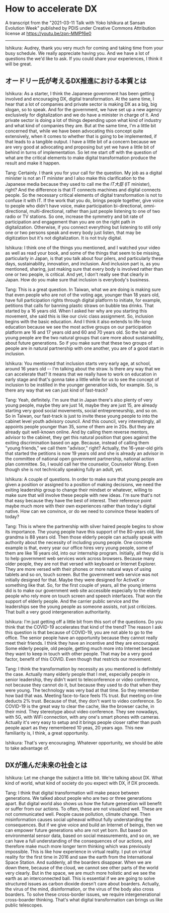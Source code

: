 # How to accelerate DX

A transcript from the "2021-03-11 Talk with Yoko Ishikura at Sansan Evolution Week" published by PDIS under Creative Commons Attribution license at https://youtu.be/zpn-MMPf6e0

---

Ishikura: Audrey, thank you very much for coming and taking time from your busy schedule. We really appreciate having you. And we have a lot of questions the we'd like to ask. If you could share your experiences, I think it will be great.

## オードリー氏が考えるDX推進における本質とは

Ishikura: As a starter, I think the Japanese government has been getting involved and encouraging DX, digital transformation. At the same time, I hear that a lot of companies and private sector is making DX as a big, big slogan, so to speak. And for the government, we have set up a new agency exclusively for digitalization and we do have a minister in charge of it. And private sector is doing a lot of things depending upon what kind of industry and what kind of companies they are. But at the same time, I'm a little bit concerned that, while we have been advocating this concept quite extensively, when it comes to whether that is going to be implemented, if that leads to a tangible output. I have a little bit of a concern because we are very good at advocating and proposing but yet we have a little bit of behind in turns of implementation. So let me start off with the question of what are the critical elements to make digital transformation produce the result and make it happen.

Tang: Certainly. I thank you for your call for the question. My job as a digital minister is not an IT minister and I also make this clarification to the Japanese media because they used to call me the *IT大臣* (IT minister), right? And the difference is that IT connects machines and digital connects people. So the necessary critical elements of digital transformation is not to confuse it with IT. If the work that you do, brings people together, give voice to people who didn't have voice, make participation bi-directional, omni-directional, multi-directional, rather than just people listening to one of two radio or TV stations. So one, increase the symmetry and bit rate of participation and engagement than you are on the right path in digitalization. Otherwise, if you connect everything but listening to still only one or two persons speak and every body just listen, that may be digitization but it's not digitalization. It is not truly digital.

Ishikura: I think one of the things you mentioned, and I watched your video as well as read your book, and some of the things that seem to be missing, particularly in Japan, is that you talk about four pilers, and particularly these days, sustainability, innovation, and inclusion. And inclusion part is, as you mentioned, sharing, just making sure that every body is involved rather than one or two people, is critical. And yet, I don't really see that clearly in Japan. How do you make sure that inclusion is everybody's business.

Tang: This is a great question. In Taiwan, what we are doing is making sure that even people who are not of the voting age, younger than 18 years old, have full participation rights through digital platform to initiate, for example, petitions that calls for banning plastic straws on bubble tea drinks. That started by a 16 years old. When I asked her why are you starting this movement, she said this is like our civic class assignment. So, inclusion begins with the basic education. And I think it also extends to life-long education because we see the most active groups on our participation platform are 16 and 17 years old and 60 and 70 years old. So the hair and young people are the two natural groups that care more about sustainability, about future generations. So if you make sure that these two groups of people are in natural partnership with one another, you are of a good start in inclusion.

Ishikura: You mentioned that inclusion starts very early age, at school, around 16 years old -- I'm talking about the straw. Is there any way that we can accelerate that? It means that we really have to work on education in early stage and that's gonna take a little while for us to see the concept of inclusion to be instilled in the younger generation kids, for example. So, is there any way that we can just kind of fast-track?

Tang: Yeah, definitely. I'm sure that in Japan there's also plenty of very young people, maybe they are just 14, maybe they are just 15, are already starting very good social movements, social entrepreneurship, and so on. So in Taiwan, our fast-track is just to invite these young people to into the cabinet level youth advisory council. And this council, very interestingly, all appoints people younger than 35, some of them are in 20s. But they are already quit well-known online. And by calling them reverse mentors, advisor to the cabinet, they get this natural position that goes against the exiting discrimination based on age. Because, instead of calling them "young friends," we call them "advisor," right? Actually, the 16-year-old girls that started the petitions is now 19 years old and she is already an advisor in the committee of national open government partnership, national action plan committee. So, I would call her the counselor, Counselor Wong. Even though she is not technically speaking fully an adult, yet.

Ishikura: A couple of questions. In order to make sure that young people are given a position or assigned to a position of making decisions, we need the exiting leadership group to change their mindset or whatever, willing to make sure that will involve these people with new ideas. I'm sure that's not that easy because they have the best of interest. Their reference point maybe much more with their own experiences rather than today's digital native. How can we convince, or do we need to convince these leaders of today?

Tang: This is where the partnership with silver haired people begins to show its importance. The young people have this support of the 80-years old, like grandma is 88 years old. Then those elderly people can actually speak with authority about the necessity of including young people. One concrete example is that, every year our office hires very young people, some of them are like 18 years old, into our internship program. Initially, all they did is to help government web services work across browsers. Because many older people, they are not that versed with keyboard or Internet Explorer. They are more versed with their phones or more natural ways of using tablets and so on, touch screen. But the government web service was not initially designed for that. Maybe they were designed for ActiveX or something like that. So, for the first couple of years, all the young interns did is to make our government web site accessible especially to the elderly people who rely more on touch screen and speech interfaces. That won the support of elderly people. And the carrier public service and the leaderships see the young people as someone assists, not just criticizes. That built a very good intergeneration authoritarity.

Ishikura: I'm just getting off a little bit from this sort of the questions. Do you think that the COVID-19 accelerates that kind of the trend? The reason I ask this question is that because of COVID-19, you are not able to go to the office. The senior people have an opportunity because they cannot really meet their friends. I think they have an incentive and they are encouraged. Some elderly people, old people, getting much more into Internet because they want to keep in touch with other people. That may be a very good factor, benefit of this COVID. Even though that restricts our movement.

Tang: I think the transformation by necessity as you mentioned is definitely the case. Actually many elderly people that I met, especially people in senior leadership, they didn't want to teleconference or video conference, not because they cannot do it, but because they used to do that when they were young. The technology was very bad at that time. So they remember how bad that was. Meeting face-to-face feels 1% trust. But meeting on-line deducts 2% trust. Because of that, they don't want to video conference. So COVID-19 is the great way to clear the cache, like the browser cache, in their mind. They stereotype about video conference. They see nowadays, with 5G, with WiFi connection, with any one's smart phones with cameras. Actually it's very easy to setup and it brings people closer rather than push people apart as they remembered 10 yeas, 20 years ago. This new familiarity is, I think, a great opportunity.

Ishikura: That's very encouraging. Whatever opportunity, we should be able to take advantage of.

## DXが進んだ未来の社会とは

Ishikura: Let me change the subject a little bit. We're talking about DX. What kind of world, what kind of society do you expect with DX, if DX proceeds.

Tang: I think that digital transformation will make peace between generations. We talked about people who are two or three generations apart. But digital world also shows us how the future generation will benefit or suffer from our actions. To often, these are not visualized well. These are not communicated well. People cause pollution, climate change. Then misinformation causes social upheaval without fully understanding the consequences. But if we give voice and build an Internet of beings, then we can empower future generations who are not yet born. But based on environmental sensor data, based on social measurements, and so on, we can have a full understanding of the consequences of our actions, and therefore make much more longer term thinking which was previously impossible. This is like how experience in virtual reality. I put on virtual reality for the first time in 2016 and saw the earth from the International Space Station. And suddenly, all the boarders disappear. When we are down there, because of the cloud, we cannot see other parts of the world very clearly. But in the space, we are much more holistic and we see the earth as an interconnected ball. This is essential if we are going to solve structured issues as carbon dioxide doesn't care about boarders. Actually, the virus of the mind, disinformation, or the virus of the body also cross boarders. To solve these cross-border issues, we require intergenerational cross-boarder thinking. That's what digital transformation can brings us like public telescopes.


